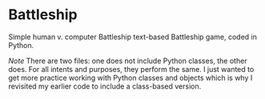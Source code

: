 # Battleship
Simple human v. computer Battleship text-based Battleship game, coded in Python.

*Note* There are two files: one does not include Python classes, the other does. For all intents and purposes, they perform the same. I just wanted to get more practice working with Python classes and objects which is why I revisited my earlier code to include a class-based version.
